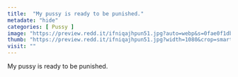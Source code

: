 ```yaml
---
title:  "My pussy is ready to be punished."
metadate: "hide"
categories: [ Pussy ]
image: "https://preview.redd.it/ifniqajhpun51.jpg?auto=webp&s=0fae0f1db82b21db7c90c46d882a252cb653611b"
thumb: "https://preview.redd.it/ifniqajhpun51.jpg?width=1080&crop=smart&auto=webp&s=2ae5ee71f66e8ba0524ac3f544a2018a9bc38d33"
visit: ""
---
```

My pussy is ready to be punished.
